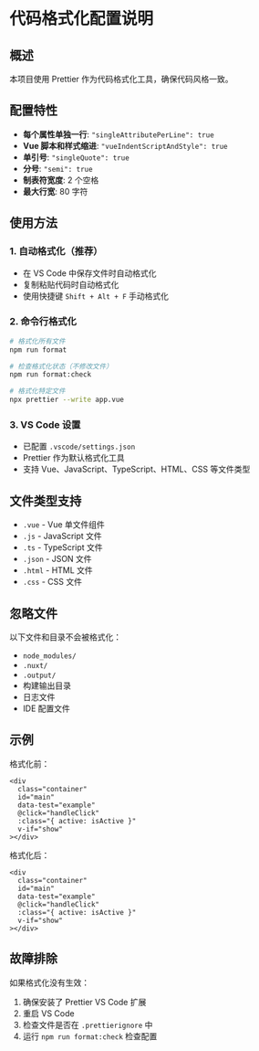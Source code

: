 # 代码格式化配置说明

## 概述

本项目使用 Prettier 作为代码格式化工具，确保代码风格一致。

## 配置特性

- **每个属性单独一行**: `"singleAttributePerLine": true`
- **Vue 脚本和样式缩进**: `"vueIndentScriptAndStyle": true`
- **单引号**: `"singleQuote": true`
- **分号**: `"semi": true`
- **制表符宽度**: 2 个空格
- **最大行宽**: 80 字符

## 使用方法

### 1. 自动格式化（推荐）

- 在 VS Code 中保存文件时自动格式化
- 复制粘贴代码时自动格式化
- 使用快捷键 `Shift + Alt + F` 手动格式化

### 2. 命令行格式化

```bash
# 格式化所有文件
npm run format

# 检查格式化状态（不修改文件）
npm run format:check

# 格式化特定文件
npx prettier --write app.vue
```

### 3. VS Code 设置

- 已配置 `.vscode/settings.json`
- Prettier 作为默认格式化工具
- 支持 Vue、JavaScript、TypeScript、HTML、CSS 等文件类型

## 文件类型支持

- `.vue` - Vue 单文件组件
- `.js` - JavaScript 文件
- `.ts` - TypeScript 文件
- `.json` - JSON 文件
- `.html` - HTML 文件
- `.css` - CSS 文件

## 忽略文件

以下文件和目录不会被格式化：

- `node_modules/`
- `.nuxt/`
- `.output/`
- 构建输出目录
- 日志文件
- IDE 配置文件

## 示例

格式化前：

```vue
<div
  class="container"
  id="main"
  data-test="example"
  @click="handleClick"
  :class="{ active: isActive }"
  v-if="show"
></div>
```

格式化后：

```vue
<div
  class="container"
  id="main"
  data-test="example"
  @click="handleClick"
  :class="{ active: isActive }"
  v-if="show"
></div>
```

## 故障排除

如果格式化没有生效：

1. 确保安装了 Prettier VS Code 扩展
2. 重启 VS Code
3. 检查文件是否在 `.prettierignore` 中
4. 运行 `npm run format:check` 检查配置
